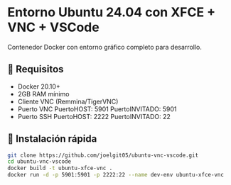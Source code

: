# Entorno Ubuntu 24.04 con XFCE + VNC + VSCode

Contenedor Docker con entorno gráfico completo para desarrollo.

## 🔧 Requisitos
- Docker 20.10+
- 2GB RAM mínimo
- Cliente VNC (Remmina/TigerVNC)
- Puerto VNC PuertoHOST: 5901 PuertoINVITADO: 5901
- Puerto SSH PuertoHOST: 2222 PuertoINVITADO: 22
## 🚀 Instalación rápida
```bash
git clone https://github.com/joelgit05/ubuntu-vnc-vscode.git
cd ubuntu-vnc-vscode
docker build -t ubuntu-xfce-vnc .
docker run -d -p 5901:5901 -p 2222:22 --name dev-env ubuntu-xfce-vnc
